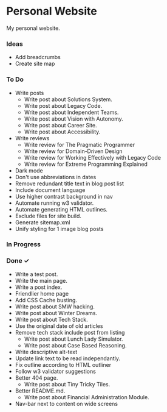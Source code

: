 # Personal Website
My personal website.

### Ideas

- Add breadcrumbs  
- Create site map  

### To Do

- Write posts  
  - Write post about Solutions System.  
  - Write post about Legacy Code.  
  - Write post about Independent Teams.  
  - Write post about Vision with Autonomy.  
  - Write post about Career Site.  
  - Write post about Accessibility.  
- Write reviews  
  - Write review for The Pragmatic Programmer  
  - Write review for Domain-Driven Design  
  - Write review for Working Effectively with Legacy Code  
  - Write review for Extreme Programming Explained  
- Dark mode  
- Don't use abbreviations in dates  
- Remove redundant title text in blog post list  
- Include document language  
- Use higher contrast background in nav  
- Automate running w3 validator.  
- Automate generating HTML outlines.  
- Exclude files for site build.  
- Generate sitemap.xml  
- Unify styling for 1 image blog posts  

### In Progress


### Done ✓

- Write a test post.  
- Write the main page.  
- Write a post index.  
- Friendlier home page  
- Add CSS Cache busting.  
- Write post about SMW hacking.  
- Write post about Winter Dreams.  
- Write post about Tech Stack.  
- Use the original date of old articles  
- Remove tech stack include post from listing  
  - Write post about Lunch Lady Simulator.  
  - Write post about Case Based Reasoning.  
- Write descriptive alt-text  
- Update link text to be read independantly.  
- Fix outline according to HTML outliner  
- Follow w3 validator suggestions  
- Better 404 page.  
  - Write post about Tiny Tricky Tiles.  
- Better README.md.  
  - Write post about Financial Administration Module.  
- Nav-bar next to content on wide screens  

